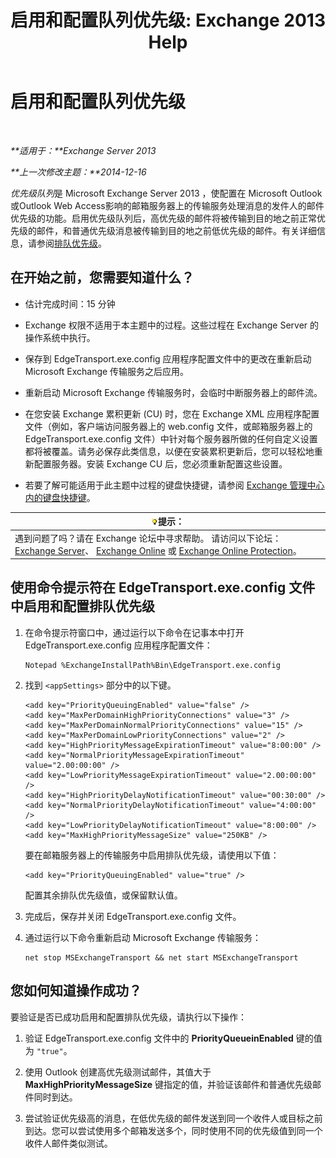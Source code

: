 ﻿---
title: '启用和配置队列优先级: Exchange 2013 Help'
TOCTitle: 启用和配置队列优先级
ms:assetid: 1975d85d-2f1d-4852-8d19-e74ba4ba3853
ms:mtpsurl: https://technet.microsoft.com/zh-cn/library/JJ891104(v=EXCHG.150)
ms:contentKeyID: 51408201
ms.date: 05/21/2018
mtps_version: v=EXCHG.150
ms.translationtype: MT
---

# 启用和配置队列优先级

 

_**适用于：**Exchange Server 2013_

_**上一次修改主题：**2014-12-16_

*优先级队列*是 Microsoft Exchange Server 2013 ，使配置在 Microsoft Outlook 或Outlook Web Access影响的邮箱服务器上的传输服务处理消息的发件人的邮件优先级的功能。启用优先级队列后，高优先级的邮件将被传输到目的地之前正常优先级的邮件，和普通优先级消息被传输到目的地之前低优先级的邮件。有关详细信息，请参阅[排队优先级](priority-queuing-exchange-2013-help.md)。

## 在开始之前，您需要知道什么？

  - 估计完成时间：15 分钟

  - Exchange 权限不适用于本主题中的过程。这些过程在 Exchange Server 的操作系统中执行。

  - 保存到 EdgeTransport.exe.config 应用程序配置文件中的更改在重新启动 Microsoft Exchange 传输服务之后应用。

  - 重新启动 Microsoft Exchange 传输服务时，会临时中断服务器上的邮件流。

  - 在您安装 Exchange 累积更新 (CU) 时，您在 Exchange XML 应用程序配置文件（例如，客户端访问服务器上的 web.config 文件，或邮箱服务器上的 EdgeTransport.exe.config 文件）中针对每个服务器所做的任何自定义设置都将被覆盖。请务必保存此类信息，以便在安装累积更新后，您可以轻松地重新配置服务器。安装 Exchange CU 后，您必须重新配置这些设置。

  - 若要了解可能适用于此主题中过程的键盘快捷键，请参阅 [Exchange 管理中心内的键盘快捷键](keyboard-shortcuts-in-the-exchange-admin-center-exchange-online-protection-help.md)。

<table>
<thead>
<tr class="header">
<th><img src="images/Bb124558.tip(EXCHG.150).gif" title="提示" alt="提示" />提示：</th>
</tr>
</thead>
<tbody>
<tr class="odd">
<td>遇到问题了吗？请在 Exchange 论坛中寻求帮助。 请访问以下论坛：<a href="https://go.microsoft.com/fwlink/p/?linkid=60612">Exchange Server</a>、 <a href="https://go.microsoft.com/fwlink/p/?linkid=267542">Exchange Online</a> 或 <a href="https://go.microsoft.com/fwlink/p/?linkid=285351">Exchange Online Protection</a>。</td>
</tr>
</tbody>
</table>


## 使用命令提示符在 EdgeTransport.exe.config 文件中启用和配置排队优先级

1.  在命令提示符窗口中，通过运行以下命令在记事本中打开 EdgeTransport.exe.config 应用程序配置文件：
    
        Notepad %ExchangeInstallPath%Bin\EdgeTransport.exe.config

2.  找到 `<appSettings>` 部分中的以下键。
    
        <add key="PriorityQueuingEnabled" value="false" />
        <add key="MaxPerDomainHighPriorityConnections" value="3" />
        <add key="MaxPerDomainNormalPriorityConnections" value="15" />
        <add key="MaxPerDomainLowPriorityConnections" value="2" />
        <add key="HighPriorityMessageExpirationTimeout" value="8:00:00" />
        <add key="NormalPriorityMessageExpirationTimeout" value="2.00:00:00" />
        <add key="LowPriorityMessageExpirationTimeout" value="2.00:00:00" />
        <add key="HighPriorityDelayNotificationTimeout" value="00:30:00" />
        <add key="NormalPriorityDelayNotificationTimeout" value="4:00:00" />
        <add key="LowPriorityDelayNotificationTimeout" value="8:00:00" />
        <add key="MaxHighPriorityMessageSize" value="250KB" />
    
    要在邮箱服务器上的传输服务中启用排队优先级，请使用以下值：
    
        <add key="PriorityQueuingEnabled" value="true" />
    
    配置其余排队优先级值，或保留默认值。

3.  完成后，保存并关闭 EdgeTransport.exe.config 文件。

4.  通过运行以下命令重新启动 Microsoft Exchange 传输服务：
    
        net stop MSExchangeTransport && net start MSExchangeTransport

## 您如何知道操作成功？

要验证是否已成功启用和配置排队优先级，请执行以下操作：

1.  验证 EdgeTransport.exe.config 文件中的 **PriorityQueueinEnabled** 键的值为 `"true"`。

2.  使用 Outlook 创建高优先级测试邮件，其值大于 **MaxHighPriorityMessageSize** 键指定的值，并验证该邮件和普通优先级邮件同时到达。

3.  尝试验证优先级高的消息，在低优先级的邮件发送到同一个收件人或目标之前到达。您可以尝试使用多个邮箱发送多个，同时使用不同的优先级值到同一个收件人邮件类似测试。

